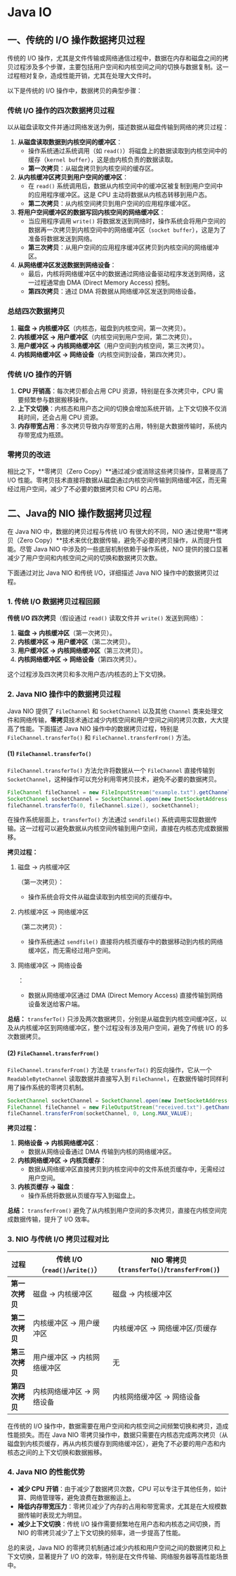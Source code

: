 # Java IO

## 一、传统的 I/O 操作数据拷贝过程

传统的 I/O 操作，尤其是文件传输或网络通信过程中，数据在内存和磁盘之间的拷贝过程涉及多个步骤，主要包括用户空间和内核空间之间的切换与数据复制。这一过程相对复杂，造成性能开销，尤其在处理大文件时。

以下是传统的 I/O 操作中，数据拷贝的典型步骤：

### 传统 I/O 操作的四次数据拷贝过程

以从磁盘读取文件并通过网络发送为例，描述数据从磁盘传输到网络的拷贝过程：

1. **从磁盘读取数据到内核空间的缓冲区**：
   - 操作系统通过系统调用（如 `read()`）将磁盘上的数据读取到内核空间中的缓存（`kernel buffer`），这是由内核负责的数据读取。
   - **第一次拷贝**：从磁盘拷贝到内核空间的缓存区。
2. **从内核缓冲区拷贝到用户空间的缓冲区**：
   - 在 `read()` 系统调用后，数据从内核空间中的缓冲区被复制到用户空间中的应用程序缓冲区。这是 CPU 主动将数据从内核态转移到用户态。
   - **第二次拷贝**：从内核空间拷贝到用户空间的应用程序缓冲区。
3. **将用户空间缓冲区的数据写回内核空间的网络缓冲区**：
   - 当应用程序调用 `write()` 将数据发送到网络时，操作系统会将用户空间的数据再一次拷贝到内核空间中的网络缓冲区（`socket buffer`），这是为了准备将数据发送到网络。
   - **第三次拷贝**：从用户空间的应用程序缓冲区拷贝到内核空间的网络缓冲区。
4. **从网络缓冲区发送数据到网络设备**：
   - 最后，内核将网络缓冲区中的数据通过网络设备驱动程序发送到网络，这一过程通常由 DMA (Direct Memory Access) 控制。
   - **第四次拷贝**：通过 DMA 将数据从网络缓冲区发送到网络设备。

### 总结四次数据拷贝

1. **磁盘 -> 内核缓冲区**（内核态，磁盘到内核空间，第一次拷贝）。
2. **内核缓冲区 -> 用户缓冲区**（内核空间到用户空间，第二次拷贝）。
3. **用户缓冲区 -> 内核网络缓冲区**（用户空间到内核空间，第三次拷贝）。
4. **内核网络缓冲区 -> 网络设备**（内核空间到设备，第四次拷贝）。

### 传统 I/O 操作的开销

1. **CPU 开销高**：每次拷贝都会占用 CPU 资源，特别是在多次拷贝中，CPU 需要频繁参与数据搬移操作。
2. **上下文切换**：内核态和用户态之间的切换会增加系统开销，上下文切换不仅消耗时间，还会占用 CPU 资源。
3. **内存带宽占用**：多次拷贝导致内存带宽的占用，特别是大数据传输时，系统内存带宽成为瓶颈。

### 零拷贝的改进

相比之下，**零拷贝（Zero Copy）**通过减少或消除这些拷贝操作，显著提高了 I/O 性能。零拷贝技术直接将数据从磁盘通过内核空间传输到网络缓冲区，而无需经过用户空间，减少了不必要的数据拷贝和 CPU 的占用。





## 二、Java的 NIO 操作数据拷贝过程

在 Java NIO 中，数据的拷贝过程与传统 I/O 有很大的不同，NIO 通过使用**零拷贝（Zero Copy）**技术来优化数据传输，避免不必要的拷贝操作，从而提升性能。尽管 Java NIO 中涉及的一些底层机制依赖于操作系统，NIO 提供的接口显著减少了用户空间和内核空间之间的切换和数据拷贝次数。

下面通过对比 Java NIO 和传统 I/O，详细描述 Java NIO 操作中的数据拷贝过程。

### 1. 传统 I/O 数据拷贝过程回顾

**传统 I/O 四次拷贝**（假设通过 `read()` 读取文件并 `write()` 发送到网络）：

1. **磁盘 -> 内核缓冲区**（第一次拷贝）。
2. **内核缓冲区 -> 用户缓冲区**（第二次拷贝）。
3. **用户缓冲区 -> 内核网络缓冲区**（第三次拷贝）。
4. **内核网络缓冲区 -> 网络设备**（第四次拷贝）。

这个过程涉及四次拷贝和多次用户态/内核态的上下文切换。

### 2. Java NIO 操作中的数据拷贝过程

Java NIO 提供了 `FileChannel` 和 `SocketChannel` 以及其他 `Channel` 类来处理文件和网络传输，**零拷贝**技术通过减少内核空间和用户空间之间的拷贝次数，大大提高了性能。下面描述 Java NIO 操作中的数据拷贝过程，特别是 `FileChannel.transferTo()` 和 `FileChannel.transferFrom()` 方法。

#### (1) `FileChannel.transferTo()`

`FileChannel.transferTo()` 方法允许将数据从一个 `FileChannel` 直接传输到 `SocketChannel`，这种操作可以充分利用零拷贝技术，避免不必要的数据拷贝。

```java
FileChannel fileChannel = new FileInputStream("example.txt").getChannel();
SocketChannel socketChannel = SocketChannel.open(new InetSocketAddress("localhost", 8080));
fileChannel.transferTo(0, fileChannel.size(), socketChannel);
```

在操作系统层面上，`transferTo()` 方法通过 `sendfile()` 系统调用实现数据传输。这一过程可以避免数据从内核空间传输到用户空间，直接在内核态完成数据搬移。

**拷贝过程：**

1. 磁盘 -> 内核缓冲区

   （第一次拷贝）：

   - 操作系统会将文件从磁盘读取到内核空间的页缓存中。

2. 内核缓冲区 -> 网络缓冲区

   （第二次拷贝）：

   - 操作系统通过 `sendfile()` 直接将内核页缓存中的数据移动到内核的网络缓冲区，而无需经过用户空间。

3. 网络缓冲区 -> 网络设备

   ：

   - 数据从网络缓冲区通过 DMA (Direct Memory Access) 直接传输到网络设备发送给客户端。

**总结：** `transferTo()` 只涉及两次数据拷贝，分别是从磁盘到内核空间缓冲区，以及从内核缓冲区到网络缓冲区，整个过程没有涉及用户空间，避免了传统 I/O 的多次数据拷贝。

#### (2) `FileChannel.transferFrom()`

`FileChannel.transferFrom()` 方法是 `transferTo()` 的反向操作，它从一个 `ReadableByteChannel` 读取数据并直接写入到 `FileChannel`，在数据传输时同样利用了操作系统的零拷贝机制。

```java
SocketChannel socketChannel = SocketChannel.open(new InetSocketAddress("localhost", 8080));
FileChannel fileChannel = new FileOutputStream("received.txt").getChannel();
fileChannel.transferFrom(socketChannel, 0, Long.MAX_VALUE);
```

**拷贝过程：**

1. **网络设备 -> 内核网络缓冲区**：
   - 数据从网络设备通过 DMA 传输到内核的网络缓冲区。
2. **内核网络缓冲区 -> 内核页缓存**：
   - 数据从网络缓冲区直接拷贝到内核空间中的文件系统页缓存中，无需经过用户空间。
3. **内核页缓存 -> 磁盘**：
   - 操作系统将数据从页缓存写入到磁盘上。

**总结：** `transferFrom()` 避免了从内核到用户空间的多次拷贝，直接在内核空间完成数据传输，提升了 I/O 效率。

### 3. NIO 与传统 I/O 拷贝过程对比

| 过程           | 传统 I/O （`read()`/`write()`） | NIO 零拷贝 (`transferTo()`/`transferFrom()`) |
| -------------- | ------------------------------- | -------------------------------------------- |
| **第一次拷贝** | 磁盘 -> 内核缓冲区              | 磁盘 -> 内核缓冲区                           |
| **第二次拷贝** | 内核缓冲区 -> 用户缓冲区        | 内核缓冲区 -> 网络缓冲区/页缓存              |
| **第三次拷贝** | 用户缓冲区 -> 内核网络缓冲区    | 无                                           |
| **第四次拷贝** | 内核网络缓冲区 -> 网络设备      | 内核网络缓冲区 -> 网络设备                   |

在传统的 I/O 操作中，数据需要在用户空间和内核空间之间频繁切换和拷贝，造成性能损失。而在 Java NIO 零拷贝操作中，数据只需要在内核态完成两次拷贝（从磁盘到内核页缓存，再从内核页缓存到网络缓冲区），避免了不必要的用户态和内核态之间的上下文切换和数据搬移。

### 4. Java NIO 的性能优势

- **减少 CPU 开销**：由于减少了数据拷贝次数，CPU 可以专注于其他任务，如计算、网络管理等，避免浪费在数据搬运上。
- **降低内存带宽压力**：零拷贝减少了内存的占用和带宽需求，尤其是在大规模数据传输时表现尤为明显。
- **减少上下文切换**：传统 I/O 操作需要频繁地在用户态和内核态之间切换，而 NIO 的零拷贝减少了上下文切换的频率，进一步提高了性能。

总的来说，Java NIO 的零拷贝机制通过减少内核和用户空间之间的数据拷贝和上下文切换，显著提升了 I/O 的效率，特别是在文件传输、网络服务器等高性能场景中。